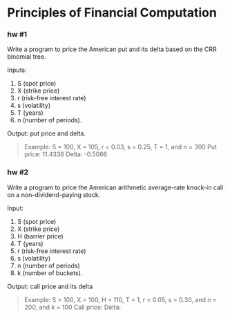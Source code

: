 # Principles of Financial Computation


### hw #1
Write a program to price the American put and its delta based on the CRR binomial tree. 

Inputs: 
1. S (spot price)
2. X (strike price)
3. r (risk-free interest rate)
4. s (volatility)
5. T (years)
6. n (number of periods).

Output: put price and delta.

> Example:
> S = 100, X = 105, r = 0.03, s = 0.25, T = 1, and n = 300
> Put price: 11.4336
> Delta: -0.5066

### hw #2
Write a program to price the American arithmetic average-rate knock-in call on a non-dividend-paying stock.

Input: 
1. S (spot price)
2. X (strike price)
3. H (barrier price)
4. T (years)
5. r (risk-free interest rate)
6. s (volatility)
7. n (number of periods)
8. k (number of buckets).

Output: call price and its delta

> Example:
> S = 100, X = 100, H = 110, T = 1, r = 0.05, s = 0.30, and n = 200, and k = 100
> Call price: 
> Delta: 
